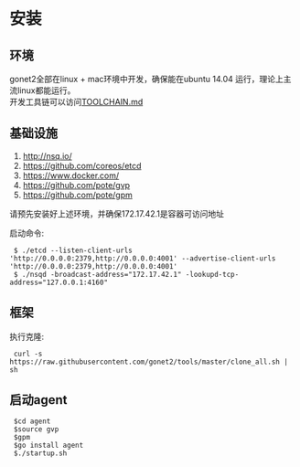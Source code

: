 # 安装
## 环境
gonet2全部在linux + mac环境中开发，确保能在ubuntu 14.04 运行，理论上主流linux都能运行。      
开发工具链可以访问[TOOLCHAIN.md](TOOLCHAIN.md)     

## 基础设施
1. http://nsq.io/        
2. https://github.com/coreos/etcd       
3. https://www.docker.com/    
4. https://github.com/pote/gvp
5. https://github.com/pote/gpm

请预先安装好上述环境，并确保172.17.42.1是容器可访问地址     

启动命令:

     $ ./etcd --listen-client-urls 'http://0.0.0.0:2379,http://0.0.0.0:4001' --advertise-client-urls 'http://0.0.0.0:2379,http://0.0.0.0:4001'
     $ ./nsqd -broadcast-address="172.17.42.1" -lookupd-tcp-address="127.0.0.1:4160"

## 框架
执行克隆:       

     curl -s https://raw.githubusercontent.com/gonet2/tools/master/clone_all.sh | sh      


## 启动agent
     $cd agent
     $source gvp
     $gpm
     $go install agent
     $./startup.sh
